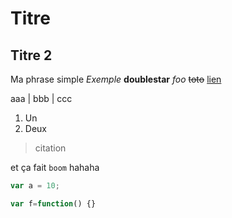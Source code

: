 # Titre
## Titre 2
Ma phrase simple *Exemple*
**doublestar**
_foo_
~~toto~~
[lien](http://wwwgoogle.com)

aaa | bbb | ccc

1. Un
2. Deux

> citation

et ça fait `boom` hahaha

```javascript
var a = 10;

var f=function() {}
```
